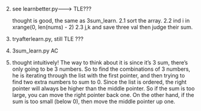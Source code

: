 2. see learnbetter.py---> TLE???

	thought is good, the same as 3sum_learn.
	2.1 sort the array.
	2.2 ind i in xrange(0, len(nums) - 2)
	2.3 j,k and save three val then judge their sum.
3. tryafterlearn.py, still TLE ???
4. 3sum_learn.py AC

1. thought intuitively!
The way to think about it is since it’s 3 sum, there’s only going to be 3 numbers.
	 So to find the combinations of 3 numbers, he is iterating through the list with the first pointer, and then trying to find two extra numbers to sum to 0.
 	Since the list is ordered, the right pointer will always be higher than the middle pointer. So if the sum is too large, you can move the right pointer back one. On the other hand, if the sum is too small (below 0), then move the middle pointer up one.

